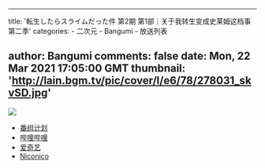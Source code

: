 
---
title: '転生したらスライムだった件 第2期 第1部｜关于我转生变成史莱姆这档事 第二季'
categories: 
    - 二次元
    - Bangumi
    - 放送列表

author: Bangumi
comments: false
date: Mon, 22 Mar 2021 17:05:00 GMT
thumbnail: 'http://lain.bgm.tv/pic/cover/l/e6/78/278031_skvSD.jpg'
---

<div>   
<img src="http://lain.bgm.tv/pic/cover/l/e6/78/278031_skvSD.jpg" referrerpolicy="no-referrer"><ul><li><a href="https://bangumi.tv/subject/278031">番组计划</a></li><li><a href="https://www.bilibili.com/bangumi/media/md28231812/">哔哩哔哩</a></li><li><a href="https://www.iqiyi.com/a_giqcbo152p.html">爱奇艺</a></li><li><a href="https://ch.nicovideo.jp/ten-sura2">Niconico</a></li></ul>  
</div>
            